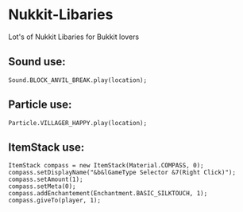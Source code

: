 # Nukkit-Libaries
Lot's of Nukkit Libaries for Bukkit lovers

## Sound use:

	Sound.BLOCK_ANVIL_BREAK.play(location);

## Particle use:

	Particle.VILLAGER_HAPPY.play(location);

## ItemStack use:

	ItemStack compass = new ItemStack(Material.COMPASS, 0);
	compass.setDisplayName("&b&lGameType Selector &7(Right Click)");
	compass.setAmount(1);
	compass.setMeta(0);
	compass.addEnchantement(Enchantment.BASIC_SILKTOUCH, 1);
	compass.giveTo(player, 1);	
	